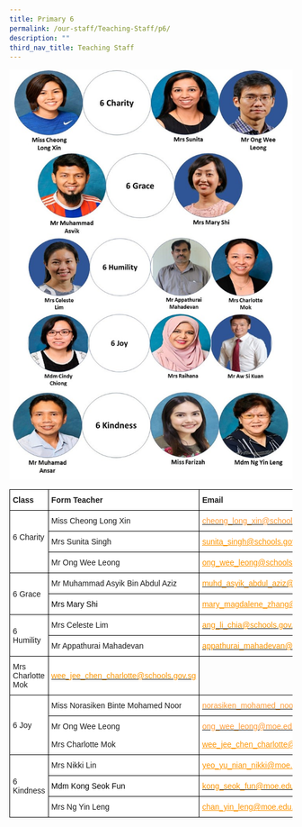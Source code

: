 ```yaml
---
title: Primary 6
permalink: /our-staff/Teaching-Staff/p6/
description: ""
third_nav_title: Teaching Staff
---
```

![](/images/2023%20P6.jpg)
<style type="text/css">
.tg  {border-collapse:collapse;border-spacing:0;margin:0px auto;}
.tg td{border-color:black;border-style:solid;border-width:1px;font-family:Arial, sans-serif;font-size:14px;
  overflow:hidden;padding:10px 5px;word-break:normal;}
.tg th{border-color:black;border-style:solid;border-width:1px;font-family:Arial, sans-serif;font-size:14px;
  font-weight:normal;overflow:hidden;padding:10px 5px;word-break:normal;}
.tg .tg-sce8{background-color:#FFF;color:#FC9400;text-align:left;text-decoration:underline;vertical-align:middle}
.tg .tg-8rcp{background-color:#FFF;font-weight:bold;text-align:left;vertical-align:middle}
.tg .tg-zr06{background-color:#FFF;text-align:left;vertical-align:middle}
.tg .tg-794o{background-color:#FFF;color:#F93;text-align:left;text-decoration:underline;vertical-align:middle}
</style>
<table class="tg">
<tbody>
  <tr>
    <td class="tg-8rcp">Class</td>
    <td class="tg-8rcp">Form Teacher</td>
    <td class="tg-8rcp">Email</td>
  </tr>
  <tr>
    <td class="tg-zr06" rowspan="3">6 Charity <br> <br></td>
    <td class="tg-zr06">Miss Cheong Long Xin</td>
    <td class="tg-794o"><a href="mailto:cheong_long_xin@schools.gov.sg"><span style="color:#F93">cheong_long_xin@schools.gov.sg</span></a></td>
  </tr>
  <tr>
    <td class="tg-zr06">Mrs Sunita Singh</td>
    <td class="tg-sce8"><a href="mailto:sunita_singh@schools.gov.sg"><span style="text-decoration:underline;color:#FC9400">sunita_singh@schools.gov.sg</span></a></td>
  </tr>
  <tr>
    <td class="tg-zr06">Mr Ong Wee Leong</td>
    <td class="tg-sce8"><a href="mailto:ong_wee_leong@schools.gov.sg" target="_blank" rel="noopener noreferrer"><span style="text-decoration:underline;color:#FC9400">ong_wee_leong@schools.gov.sg</span></a></td>
  </tr>
  <tr>
    <td class="tg-zr06" rowspan="2">6 Grace</td>
    <td class="tg-zr06">Mr Muhammad Asyik Bin Abdul Aziz</td>
    <td class="tg-zr06"><a href="mailto:muhd_asyik_abdul_aziz@moe.edu.sg" target="_blank" rel="noopener noreferrer"><span style="color:#FC9400">muhd_asyik_abdul_aziz@moe.edu.sg</span></a></td>
  </tr>
  <tr>
    <td class="tg-zr06"><span style="color:#000">Mrs Mary Shi</span></td>
    <td class="tg-sce8"><a href="mailto:mary_magdalene_zhang@schools.gov.sgg" target="_blank" rel="noopener noreferrer"><span style="text-decoration:underline;color:#FC9400">mary_magdalene_zhang@schools.gov.sg</span></a></td>
  </tr>
  <tr>
    <td class="tg-zr06" rowspan="2">6 Humility</td>
    <td class="tg-zr06">Mrs Celeste Lim</td>
    <td class="tg-zr06"><a href="mailto:ang_li_chia@schools.gov.sg" target="_blank" rel="noopener noreferrer"><span style="color:#FC9400">ang_li_chia@schools.gov.sg</span></a></td>
  </tr>
  <tr>
    <td class="tg-zr06">Mr Appathurai Mahadevan</td>
    <td class="tg-zr06"><a href="mailto:appathurai_mahadevan@schools.gov.sg" target="_blank" rel="noopener noreferrer"><span style="color:#FC9400">appathurai_mahadevan@schools.gov.sg</span></a></td>
		<tr>
		<td class="tg-zr06">Mrs Charlotte Mok</td>
    <td class="tg-zr06"><a href="mailto:wee_jee_chen_charlotte@schools.gov.sg" target="_blank" rel="noopener noreferrer"><span style="color:#FC9400">wee_jee_chen_charlotte@schools.gov.sg</span></a></td>
  </tr>
  <tr>
    <td class="tg-zr06" rowspan="2">6 Joy</td>
    <td class="tg-zr06">Miss Norasiken Binte Mohamed Noor</td>
    <td class="tg-794o"><a href="mailto:norasiken_mohamed_noor@moe.edu.sg" target="_blank" rel="noopener noreferrer"><span style="color:#F93">norasiken_mohamed_noor@moe.edu.sg</span></a></td>
  </tr>
  <tr>
    <td class="tg-zr06">Mr Ong Wee Leong<br><br>Mrs Charlotte Mok</td>
    <td class="tg-794o"><a href="mailto:ong_wee_leong@moe.edu.sg" target="_blank" rel="noopener noreferrer"><span style="color:#F93">ong_wee_leong@moe.edu.sg</span></a><br><br><a href="mailto:wee_jee_chen_charlotte@moe.edu.sg" target="_blank" rel="noopener noreferrer"><span style="text-decoration:underline;color:#FC9400">wee_jee_chen_charlotte@moe.edu.sg</span></a></td>
  </tr>
  <tr>
    <td class="tg-zr06" rowspan="3"> 6 Kindness </td>
    <td class="tg-zr06"> Mrs Nikki Lin</td>
    <td class="tg-sce8"><a href="mailto:yeo_yu_nian_nikki@moe.edu.sg" target="_blank" rel="noopener noreferrer"><span style="text-decoration:underline;color:#FC9400"> yeo_yu_nian_nikki@moe.edu.sg</span></a></td>
  </tr>
  <tr>
    <td class="tg-zr06"><span style="color:#000">Mdm Kong Seok Fun</span></td>
    <td class="tg-zr06"><a href="mailto:kong_seok_fun@moe.edu.sg" target="_blank" rel="noopener noreferrer"><span style="color:#FC9400">kong_seok_fun@moe.edu.sg</span></a></td>
  </tr>
  <tr>
    <td class="tg-zr06">Mrs Ng Yin Leng</td>
    <td class="tg-sce8"><a href="mailto:chan_yin_leng@moe.edu.sg"><span style="text-decoration:underline;color:#FC9400">chan_yin_leng@moe.edu.sg</span></a></td>
  </tr>
</tbody>
</table>